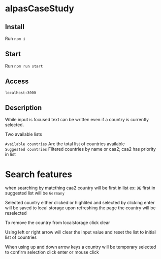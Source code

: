 # alpasCaseStudy

## Install
Run `npm i`

## Start
Run `npm run start`

## Access
`localhost:3000`

## Description

While input is focused text can be written even if a country is currently selected.

Two available lists

`Available countries` Are the total list of countries available\
`Suggested countries` Filtered countries by name or caa2; caa2 has priority in list

# Search features
when searching by matcthing caa2 country will be first in list ex: `DE` first in suggested list will be `Germany`

Selected country either clicked or highlited and selected by clicking enter will be saved to local storage upon refreshing the page the country will be reselected

To remove the country from localstorage click clear

Using left or right arrow will clear the input value and reset the list to initial list of countries

When using up and down arrow keys a country will be temporary selected to confirm selection click enter or mouse click